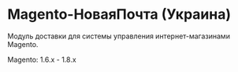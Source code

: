 Magento-НоваяПочта (Украина)
===========

Модуль доставки для системы управления интернет-магазинами Magento.

Magento: 1.6.x - 1.8.x